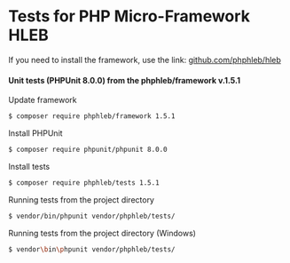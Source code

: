 Tests for PHP Micro-Framework HLEB
=====================

 If you need to install the framework, use the link: [github.com/phphleb/hleb](https://github.com/phphleb/hleb) 
 
 
 #### Unit tests (PHPUnit 8.0.0) from the phphleb/framework v.1.5.1

Update framework

```bash
$ composer require phphleb/framework 1.5.1
```

Install PHPUnit

```bash
$ composer require phpunit/phpunit 8.0.0
```

Install tests

```bash
$ composer require phphleb/tests 1.5.1
```

Running tests from the project directory

```bash
$ vendor/bin/phpunit vendor/phphleb/tests/
```

Running tests from the project directory (Windows)

```bash
$ vendor\bin\phpunit vendor/phphleb/tests/
```
